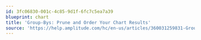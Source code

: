 ```yaml
---
id: 3fc06830-001c-4c85-9d1f-6fc7c5ea7a39
blueprint: chart
title: 'Group-Bys: Prune and Order Your Chart Results'
source: 'https://help.amplitude.com/hc/en-us/articles/360031259831-Group-bys-How-Amplitude-prunes-and-orders-chart-results'
---
```

